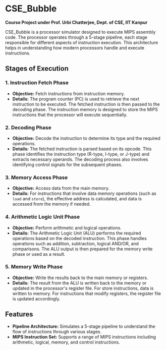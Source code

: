 # CSE_Bubble

**Course Project under Prof. Urbi Chatterjee, Dept. of CSE, IIT Kanpur**

CSE_Bubble is a processor simulator designed to execute MIPS assembly code. The processor operates through a 5-stage pipeline, each stage responsible for different aspects of instruction execution. This architecture helps in understanding how modern processors handle and execute instructions.

## Stages of Execution

### 1. Instruction Fetch Phase
- **Objective:** Fetch instructions from instruction memory.
- **Details:** The program counter (PC) is used to retrieve the next instruction to be executed. The fetched instruction is then passed to the decoding phase. The instruction memory is designed to store the MIPS instructions that the processor will execute sequentially.

### 2. Decoding Phase
- **Objective:** Decode the instruction to determine its type and the required operations.
- **Details:** The fetched instruction is parsed based on its opcode. This phase identifies the instruction type (R-type, I-type, or J-type) and extracts necessary operands. The decoding process also involves identifying control signals for the subsequent phases.

### 3. Memory Access Phase
- **Objective:** Access data from the main memory.
- **Details:** For instructions that involve data memory operations (such as `load` and `store`), the effective address is calculated, and data is accessed from the memory  if needed. 

### 4. Arithmetic Logic Unit Phase
- **Objective:** Perform arithmetic and logical operations.
- **Details:** The Arithmetic Logic Unit (ALU) performs the required operations based on the decoded instruction. This phase handles operations such as addition, subtraction, logical AND/OR, and comparisons. The ALU output is then prepared for the memory write phase or used as a result.

### 5. Memory Write Phase
- **Objective:** Write the results back to the main memory or registers.
- **Details:** The result from the ALU is written back to the memory or updated in the processor's register file. For store instructions, data is written to memory. For instructions that modify registers, the register file is updated accordingly.

## Features
- **Pipeline Architecture:** Simulates a 5-stage pipeline to understand the flow of instructions through various stages.
- **MIPS Instruction Set:** Supports a range of MIPS instructions including arithmetic, logical, memory, and control instructions.
